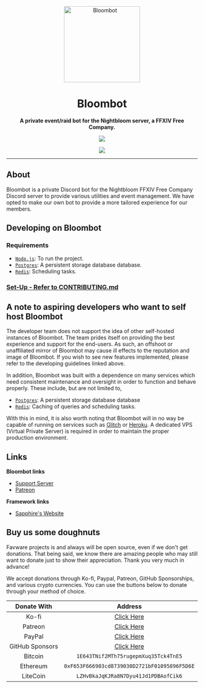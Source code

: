 <div align="center">

<img height="200" src="https://cdn.favware.tech/img/nightbloom-logo.png" alt="Bloombot"/>

# Bloombot

**A private event/raid bot for the Nightbloom server, a FFXIV Free Company.**

<a href="https://github.com/favware/Bloombot/blob/main/LICENSE" alt="License"><img src="https://img.shields.io/github/license/favware/Bloombot"/></a>

<a href="https://join.favware.tech" alt="Support Server"><img src="https://discord.com/api/guilds/512303595966824458/embed.png?style=banner2"/></a>

</div>

---

## About

Bloombot is a private Discord bot for the Nightbloom FFXIV Free Company Discord server to provide various utilities and
event management. We have opted to make our own bot to provide a more tailored experience for our members.

## Developing on Bloombot

### Requirements

- [`Node.js`]: To run the project.
- [`Postgres`]: A persistent storage database database.
- [`Redis`]: Scheduling tasks.

### [Set-Up - Refer to CONTRIBUTING.md]

## A note to aspiring developers who want to self host Bloombot

The developer team does not support the idea of other self-hosted instances of Bloombot. The team prides itself on
providing the best experience and support for the end-users. As such, an offshoot or unaffiliated mirror of Bloombot may
cause ill effects to the reputation and image of Bloombot. If you wish to see new features implemented, please refer to
the developing guidelines linked above.

In addition, Bloombot was built with a dependence on many services which need consistent maintenance and oversight in
order to function and behave properly. These include, but are not limited to,

- [`Postgres`]: A persistent storage database database
- [`Redis`]: Caching of queries and scheduling tasks.

With this in mind, it is also worth noting that Bloombot will in no way be capable of running on services such as
[Glitch] or [Heroku]. A dedicated VPS (Virtual Private Server) is required in order to maintain the proper production
environment.

## Links

**Bloombot links**

- [Support Server][]
- [Patreon]

**Framework links**

- [Sapphire's Website][]

## Buy us some doughnuts

Favware projects is and always will be open source, even if we don't get donations. That being said, we know there are
amazing people who may still want to donate just to show their appreciation. Thank you very much in advance!

We accept donations through Ko-fi, Paypal, Patreon, GitHub Sponsorships, and various crypto currencies. You can use the
buttons below to donate through your method of choice.

|   Donate With   |                      Address                      |
| :-------------: | :-----------------------------------------------: |
|      Ko-fi      |  [Click Here](https://donate.favware.tech/kofi)   |
|     Patreon     | [Click Here](https://donate.favware.tech/patreon) |
|     PayPal      | [Click Here](https://donate.favware.tech/paypal)  |
| GitHub Sponsors |  [Click Here](https://github.com/sponsors/Favna)  |
|     Bitcoin     |       `1E643TNif2MTh75rugepmXuq35Tck4TnE5`        |
|    Ethereum     |   `0xF653F666903cd8739030D2721bF01095896F5D6E`    |
|    LiteCoin     |       `LZHvBkaJqKJRa8N7Dyu41Jd1PDBAofCik6`        |

[`postgres`]: https://postgresql.org
[`node.js`]: https://nodejs.org/en/download/current/
[`redis`]: https://redis.io
[glitch]: https://glitch.com/
[heroku]: https://www.heroku.com/
[patreon]: https://donate.favware.tech/patreon
[sapphire's website]: https://sapphirejs.dev
[set-up - refer to contributing.md]: /.github/CONTRIBUTING.md
[support server]: https://join.favware.tech
